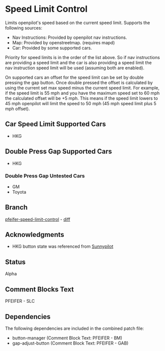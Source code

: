 # Speed Limit Control
Limits openpilot's speed based on the current speed limit. Supports the
following sources:
* Nav Instructions: Provided by openpilot nav instructions.
* Map: Provided by openstreetmap. (requires mapd)
* Car: Provided by some supported cars.

Priority for speed limits is in the order of the list above. So if nav
instructions are providing a speed limit and the car is also providing a speed
limit the nav instruction speed limit will be used (assuming both are enabled).

On supported cars an offset for the speed limit can be set by double pressing
the gap button. Once double pressed the offset is calculated by using the
current set max speed minus the current speed limit. For example, if the speed
limit is 55 mph and you have the maximum speed set to 60 mph the calculated
offset will be +5 mph. This means if the speed limit lowers to 45 mph openpilot
will limit the speed to 50 mph (45 mph speed limit plus 5 mph offset).

## Car Speed Limit Supported Cars
* HKG

## Double Press Gap Supported Cars
* HKG

### Double Press Gap Untested Cars
* GM
* Toyota

## Branch
[pfeifer-speed-limit-control](https://github.com/pfeiferj/openpilot/tree/pfeifer-speed-limit-control)
\-
[diff](https://github.com/commaai/openpilot/compare/master...pfeiferj:openpilot:pfeifer-speed-limit-control)


## Acknowledgments
* HKG button state was referenced from
  [Sunnypilot](https://github.com/sunnyhaibin/sunnypilot)

## Status
Alpha

## Comment Blocks Text
PFEIFER - SLC

## Dependencies
The following dependencies are included in the combined patch file:
* button-manager (Comment Block Text: PFEIFER - BM)
* gap-adjust-button (Comment Block Text: PFEIFER - GAB)
